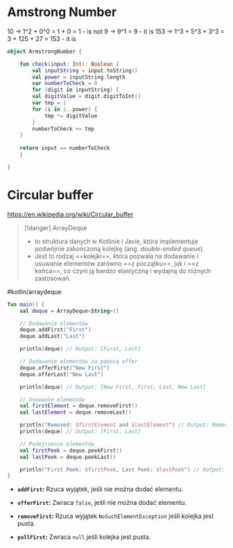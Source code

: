 

# Amstrong Number
10 -> 1^2 + 0^0 = 1 + 0 = 1 - is not
9 -> 9^1 = 9 - it is
153 -> 1^3 + 5^3 + 3^3 = 3 + 125 + 27 = 153 - it is
```kotlin
object ArmstrongNumber {

    fun check(input: Int): Boolean {
        val inputString = input.toString() 
        val power = inputString.length
        var numberToCheck = 0
        for (digit in inputString) {
        val digitValue = digit.digitToInt()
        var tmp = 1
        for (i in 1..power) {
            tmp *= digitValue
        }
        numberToCheck += tmp
    }
    
    return input == numberToCheck
    }

}
```


# Circular buffer
https://en.wikipedia.org/wiki/Circular_buffer

>[!danger] ArrayDeque
> - to struktura danych w Kotlinie i Javie, która implementuje podwójnie zakończoną kolejkę (ang. *double-ended queue*). 
> - Jest to rodzaj ==kolejki==, która pozwala na dodawanie i usuwanie elementów zarówno ==z początku==, jak i ==z końca==, co czyni ją bardzo elastyczną i wydajną do różnych zastosowań.

#kotlin/arraydeque 
```kotlin
fun main() {
    val deque = ArrayDeque<String>()

    // Dodawanie elementów
    deque.addFirst("First")
    deque.addLast("Last")

    println(deque) // Output: [First, Last]

    // Dodawanie elementów za pomocą offer
    deque.offerFirst("New First")
    deque.offerLast("New Last")

    println(deque) // Output: [New First, First, Last, New Last]

    // Usuwanie elementów
    val firstElement = deque.removeFirst()
    val lastElement = deque.removeLast()

    println("Removed: $firstElement and $lastElement") // Output: Removed: New First and New Last
    println(deque) // Output: [First, Last]

    // Podejrzenie elementów
    val firstPeek = deque.peekFirst()
    val lastPeek = deque.peekLast()

    println("First Peek: $firstPeek, Last Peek: $lastPeek") // Output: First Peek: First, Last Peek: Last
}

```

- **`addFirst`:** Rzuca wyjątek, jeśli nie można dodać elementu.
- **`offerFirst`:** Zwraca `false`, jeśli nie można dodać elementu.

- **`removeFirst`:** Rzuca wyjątek `NoSuchElementException` jeśli kolejka jest pusta.
- **`pollFirst`:** Zwraca `null` jeśli kolejka jest pusta.


